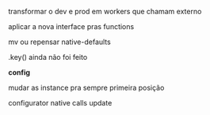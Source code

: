 
transformar o dev e prod em workers que chamam externo

aplicar a nova interface pras functions

mv ou repensar native-defaults

.key() ainda não foi feito

__config__

mudar as instance pra sempre primeira posição

configurator native calls update